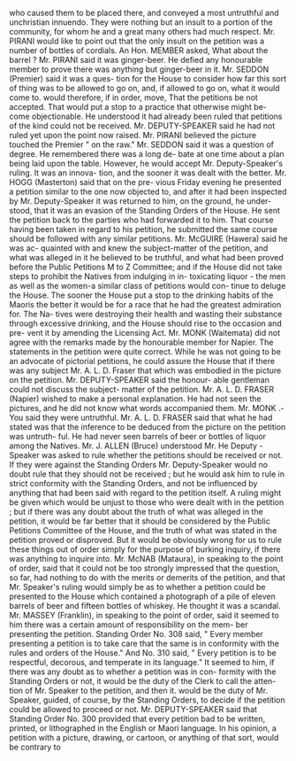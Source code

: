 who caused them to be placed there, and conveyed a most untruthful and unchristian innuendo. They were nothing but an insult to a portion of the community, for whom he and a great many others had much respect. Mr. PIRANI would like to point out that the only insult on the petition was a number of bottles of cordials. An Hon. MEMBER asked, What about the barrel ? Mr. PIRANI said it was ginger-beer. He defied any honourable member to prove there was anything but ginger-beer in it. Mr. SEDDON (Premier) said it was a ques- tion for the House to consider how far this sort of thing was to be allowed to go on, and, if allowed to go on, what it would come to. would therefore, if in order, move, That the petitions be not accepted. That would put a stop to a practice that otherwise might be- come objectionable. He understood it had already been ruled that petitions of the kind could not be received. Mr. DEPUTY-SPEAKER said he had not ruled yet upon the point now raised. Mr. PIRANI believed the picture touched the Premier " on the raw." Mr. SEDDON said it was a question of degree. He remembered there was a long de- bate at one time about a plan being laid upon the table. However, he would accept Mr. Deputy-Speaker's ruling. It was an innova- tion, and the sooner it was dealt with the better. Mr. HOGG (Masterton) said that on the pre- vious Friday evening he presented a petition similar to the one now objected to, and after it had been inspected by Mr. Deputy-Speaker it was returned to him, on the ground, he under- stood, that it was an evasion of the Standing Orders of the House. He sent the petition back to the parties who had forwarded it to him. That course having been taken in regard to his petition, he submitted the same course should be followed with any similar petitions. Mr. McGUIRE (Hawera) said he was ac- quainted with and knew the subject-matter of the petition, and what was alleged in it he believed to be truthful, and what had been proved before the Public Petitions M to Z Committee; and if the House did not take steps to prohibit the Natives from indulging in in- toxicating liquor - the men as well as the women-a similar class of petitions would con- tinue to deluge the House. The sooner the House put a stop to the drinking habits of the Maoris the better it would be for a race that he had the greatest admiration for. The Na- tives were destroying their health and wasting their substance through excessive drinking, and the House should rise to the occasion and pre- vent it by amending the Licensing Act. Mr. MONK (Waitemata) did not agree with the remarks made by the honourable member for Napier. The statements in the petition were quite correct. While he was not going to be an advocate of pictorial petitions, he could assure the House that if there was any subject Mr. A. L. D. Fraser that which was embodied in the picture on the petition. Mr. DEPUTY-SPEAKER said the honour- able gentleman could not discuss the subject- matter of the petition. Mr. A. L. D. FRASER (Napier) wished to make a personal explanation. He had not seen the pictures, and he did not know what words accompanied them. Mr. MONK .- You said they were untruthful. Mr. A. L. D. FRASER said that what he had stated was that the inference to be deduced from the picture on the petition was untruth- ful. He had never seen barrels of beer or bottles of liquor among the Natives. Mr. J. ALLEN (Bruce) understood Mr. He Deputy - Speaker was asked to rule whether the petitions should be received or not. If they were against the Standing Orders Mr. Deputy-Speaker would no doubt rule that they should not be received ; but he would ask him to rule in strict conformity with the Standing Orders, and not be influenced by anything that had been said with regard to the petition itself. A ruling might be given which would be unjust to those who were dealt with in the petition ; but if there was any doubt about the truth of what was alleged in the petition, it would be far better that it should be considered by the Public Petitions Committee of the House, and the truth of what was stated in the petition proved or disproved. But it would be obviously wrong for us to rule these things out of order simply for the purpose of burking inquiry, if there was anything to inquire into. Mr. McNAB (Mataura), in speaking to the point of order, said that it could not be too strongly impressed that the question, so far, had nothing to do with the merits or demerits of the petition, and that Mr. Speaker's ruling would simply be as to whether a petition could be presented to the House which contained a photograph of a pile of eleven barrels of beer and fifteen bottles of whiskey. He thought it was a scandal. Mr. MASSEY (Franklin), in speaking to the point of order, said it seemed to him there was a certain amount of responsibility on the mem- ber presenting the petition. Standing Order No. 308 said, " Every member presenting a petition is to take care that the same is in conformity with the rules and orders of the House." And No. 310 said, " Every petition is to be respectful, decorous, and temperate in its language." It seemed to him, if there was any doubt as to whether a petition was in con- formity with the Standing Orders or not, it would be the duty of the Clerk to call the atten- tion of Mr. Speaker to the petition, and then it. would be the duty of Mr. Speaker, guided, of course, by the Standing Orders, to decide if the petition could be allowed to proceed or not. Mr. DEPUTY-SPEAKER said that Standing Order No. 300 provided that every petition bad to be written, printed, or lithographed in the English or Maori language. In his opinion, a petition with a picture, drawing, or cartoon, or anything of that sort, would be contrary to 